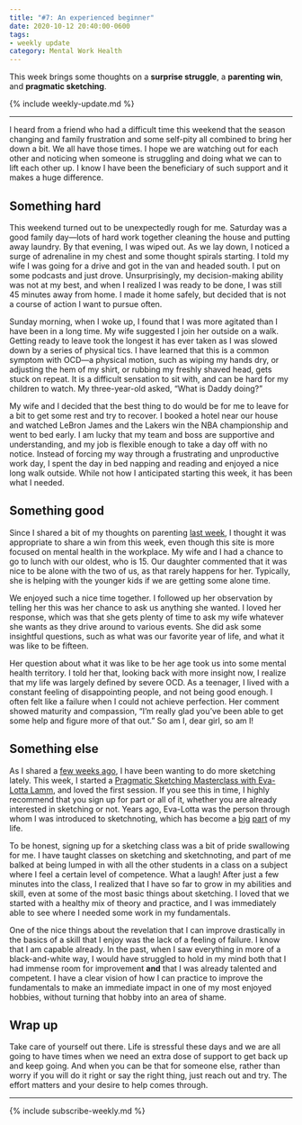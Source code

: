 ```yaml
---
title: "#7: An experienced beginner"
date: 2020-10-12 20:40:00-0600
tags:
- weekly update
category: Mental Work Health
---
```


This week brings some thoughts on  a **surprise struggle**, a **parenting win**, and **pragmatic sketching**.

{% include weekly-update.md %}

***

I heard from a friend who had a difficult time this weekend that the season changing and family frustration and some self-pity all combined to bring her down a bit. We all have those times. I hope we are watching out for each other and noticing when someone is struggling and doing what we can to lift each other up. I know I have been the beneficiary of such support and it makes a huge difference.


## Something hard

This weekend turned out to be unexpectedly rough for me. Saturday was a good family day—lots of hard work together cleaning the house and putting away laundry. By that evening, I was wiped out. As we lay down, I noticed a surge of adrenaline in my chest and some thought spirals starting. I told my wife I was going for a drive and got in the van and headed south. I put on some podcasts and just drove. Unsurprisingly, my decision-making ability was not at my best, and when I realized I was ready to be done, I was still 45 minutes away from home. I made it home safely, but decided that is not a course of action I want to pursue often.

Sunday morning, when I woke up, I found that I was more agitated than I have been in a long time. My wife suggested I join her outside on a walk. Getting ready to leave took the longest it has ever taken as I was slowed down by a series of physical tics. I have learned that this is a common symptom with OCD—a physical motion, such as wiping my hands dry, or adjusting the hem of my shirt, or rubbing my freshly shaved head, gets stuck on repeat. It is a difficult sensation to sit with, and can be hard for my children to watch. My three-year-old asked, “What is Daddy doing?”

My wife and I decided that the best thing to do would be for me to leave for a bit to get some rest and try to recover. I booked a hotel near our house and watched LeBron James and the Lakers win the NBA championship and went to bed early. I am lucky that my team and boss are supportive and understanding, and my job is flexible enough to take a day off with no notice. Instead of forcing my way through a frustrating and unproductive work day, I spent the day in bed napping and reading and enjoyed a nice long walk outside. While not how I anticipated starting this week, it has been what I needed.


## Something good

Since I shared a bit of my thoughts on parenting [last week](https://bennorris.org/2020/10/06/spiral-of-doom/), I thought it was appropriate to share a win from this week, even though this site is more focused on mental health in the workplace. My wife and I had a chance to go to lunch with our oldest, who is 15. Our daughter commented that it was nice to be alone with the two of us, as that rarely happens for her. Typically, she is helping with the younger kids if we are getting some alone time.

We enjoyed such a nice time together. I followed up her observation by telling her this was her chance to ask us anything she wanted. I loved her response, which was that she gets plenty of time to ask my wife whatever she wants as they drive around to various events. She did ask some insightful questions, such as what was our favorite year of life, and what it was like to be fifteen.

Her question about what it was like to be her age took us into some mental health territory. I told her that, looking back with more insight now, I realize that my life was largely defined by severe OCD. As a teenager, I lived with a constant feeling of disappointing people, and not being good enough. I often felt like a failure when I could not achieve perfection. Her comment showed maturity and compassion, “I’m really glad you’ve been able to get some help and figure more of that out.” So am I, dear girl, so am I!


## Something else

As I shared a [few weeks ago](https://bennorris.org/2020/09/21/recharging-in-allentown/), I have been wanting to do more sketching lately. This week, I started a [Pragmatic Sketching Masterclass with Eva-Lotta Lamm](https://evalotta.shop/products/pragmatic-sketching), and loved the first session. If you see this in time, I highly recommend that you sign up for part or all of it, whether you are already interested in sketching or not. Years ago, Eva-Lotta was the person through whom I was introduced to sketchnoting, which has become a [big](https://sketchnotable.com/) [part](https://gospelsketcher.org/) of my life.

To be honest, signing up for a sketching class was a bit of pride swallowing for me. I have taught classes on sketching and sketchnoting, and part of me balked at being lumped in with all the other students in a class on a subject where I feel a certain level of competence. What a laugh! After just a few minutes into the class, I realized that I have so far to grow in my abilities and skill, even at some of the most basic things about sketching. I loved that we started with a healthy mix of theory and practice, and I was immediately able to see where I needed some work in my fundamentals.

One of the nice things about the revelation that I can improve drastically in the basics of a skill that I enjoy was the lack of a feeling of failure. I know that I am capable already. In the past, when I saw everything in more of a black-and-white way, I would have struggled to hold in my mind both that I had immense room for improvement **and** that I was already talented and competent. I have a clear vision of how I can practice to improve the fundamentals to make an immediate impact in one of my most enjoyed hobbies, without turning that hobby into an area of shame.


## Wrap up

Take care of yourself out there. Life is stressful these days and we are all going to have times when we need an extra dose of support to get back up and keep going. And when you can be that for someone else, rather than worry if you will do it right or say the right thing, just reach out and try. The effort matters and your desire to help comes through.

***
{% include subscribe-weekly.md %}